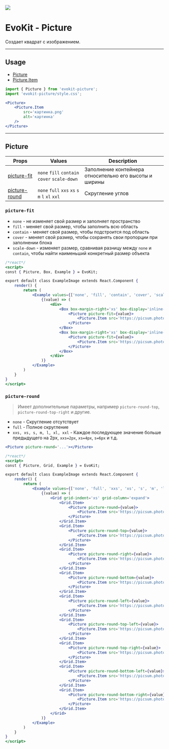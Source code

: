 [picture]: #picture
[pictureitem]: #pictureitem

[picture-fit]: #picture-fit
[picture-round]: #picture-round

[![](https://img.shields.io/npm/v/evokit-picture.svg?style=flat-square&colorB=blue)](https://www.npmjs.com/package/evokit-picture)

# EvoKit - Picture

Создает квадрат с изображением.

---

## Usage

- [Picture][picture]
- [Picture.Item][pictureitem]

```jsx
import { Picture } from 'evokit-picture';
import 'evokit-picture/style.css';

<Picture>
    <Picture.Item
        src='картинка.png'
        alt='картинка'
    />
</Picture>

```

---

## Picture

| Props | Values | Description |
|-------|--------|-------------|
| [picture-fit]   | `none` `fill` `contain` `cover` `scale-down` | Заполнение контейнера относительно его высоты и ширины |
| [picture-round] | `none` `full` `xxs` `xs` `s` `m` `l` `xl` `xxl` | Скругление углов |

### `picture-fit`

- `none` - не изменяет свой размер и заполняет пространство
- `fill` - меняет свой размер, чтобы заполнить всю область
- `contain` - меняет свой размер, чтобы подстроится под область
- `cover` - меняет свой размер, чтобы сохранять свои пропорции при заполнении блока
- `scale-down` - изменяет размер, сравнивая разницу между `none` и `contain`, чтобы найти наименьший конкретный размер объекта

```jsx
/*react*/
<script>
const { Picture, Box, Example } = EvoKit;

export default class ExampleImage extends React.Component {
    render() {
        return (
            <Example values={['none', 'fill', 'contain', 'cover', 'scale-down']}>
                {(value) => (
                    <div>
                        <Box box-margin-right='xs' box-display='inline-block' style={{ width: 100 }}>
                            <Picture picture-fit={value}>
                                <Picture.Item src='https://picsum.photos/200/100' alt='' />
                            </Picture>
                        </Box>
                        <Box box-margin-right='xs' box-display='inline-block' style={{ width: 100 }}>
                            <Picture picture-fit={value}>
                                <Picture.Item src='https://picsum.photos/100/200' alt='' />
                            </Picture>
                        </Box>
                    </div>
                )}
            </Example>
        )
    }
}
</script>
```

### `picture-round`

> Имеет дополнительные параметры, например `picture-round-top`, `picture-round-top-right` и другие.

- `none` - Скругление отсутствует
- `full` - Полное скругление
- `xxs, xs, s, m, l, xl, xxl` - Каждое последующее значение больше предыдущего на 2px, `xxs=2px`, `xs=4px`, `s=6px` и т.д.

```jsx
<Picture picture-round='...'></Picture>
```

```jsx
/*react*/
<script>
const { Picture, Grid, Example } = EvoKit;

export default class ExampleImage extends React.Component {
    render() {
        return (
            <Example values={['none', 'full', 'xxs', 'xs', 's', 'm', 'l', 'xl', 'xxl']}>
                {(value) => (
                    <Grid grid-indent='xs' grid-column='expand'>
                        <Grid.Item>
                            <Picture picture-round={value}>
                                <Picture.Item src='https://picsum.photos/200/200' alt='' />
                            </Picture>
                        </Grid.Item>
                        <Grid.Item>
                            <Picture picture-round-top={value}>
                                <Picture.Item src='https://picsum.photos/200/200' alt='' />
                            </Picture>
                        </Grid.Item>
                        <Grid.Item>
                            <Picture picture-round-right={value}>
                                <Picture.Item src='https://picsum.photos/200/200' alt='' />
                            </Picture>
                        </Grid.Item>
                        <Grid.Item>
                            <Picture picture-round-bottom={value}>
                                <Picture.Item src='https://picsum.photos/200/200' alt='' />
                            </Picture>
                        </Grid.Item>
                        <Grid.Item>
                            <Picture picture-round-left={value}>
                                <Picture.Item src='https://picsum.photos/200/200' alt='' />
                            </Picture>
                        </Grid.Item>
                        <Grid.Item>
                            <Picture picture-round-top-left={value}>
                                <Picture.Item src='https://picsum.photos/200/200' alt='' />
                            </Picture>
                        </Grid.Item>
                        <Grid.Item>
                            <Picture picture-round-top-right={value}>
                                <Picture.Item src='https://picsum.photos/200/200' alt='' />
                            </Picture>
                        </Grid.Item>
                        <Grid.Item>
                            <Picture picture-round-bottom-left={value}>
                                <Picture.Item src='https://picsum.photos/200/200' alt='' />
                            </Picture>
                        </Grid.Item>
                        <Grid.Item>
                            <Picture picture-round-bottom-right={value}>
                                <Picture.Item src='https://picsum.photos/200/200' alt='' />
                            </Picture>
                        </Grid.Item>
                    </Grid>
                )}
            </Example>
        )
    }
}
</script>
```
